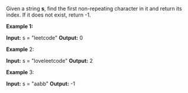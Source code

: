 Given a string **s**, find the first non-repeating character in it and return its index. If it does not exist, return -1.

 

**Example 1:**

**Input:** s = "leetcode"
**Output:** 0

**Example** 2: 

**Input:** s = "loveleetcode"
**Output:** 2

**Example** 3:

**Input:** s = "aabb"
**Output:** -1